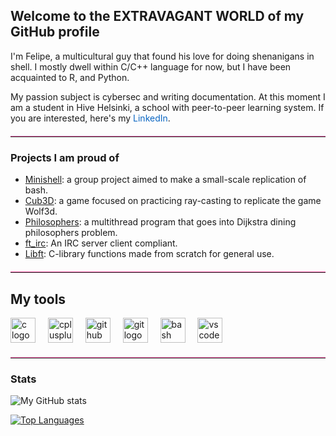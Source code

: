 ## Welcome to the EXTRAVAGANT WORLD of my GitHub profile

<p align="left">I'm Felipe, a multicultural guy that found his love for doing shenanigans in shell. I mostly dwell within C/C++ language for now, but I have been acquainted to R, and Python. 

My passion subject is cybersec and writing documentation. At this moment I am a student in Hive Helsinki, a school with peer-to-peer learning system. If you are interested, here's my <a href="https://www.linkedin.com/in/fdessoy" style="color: #0a66c2; text-decoration: none;">LinkedIn</a>.</p>

<hr style="border: 0; border-top: 1px solid #ff69b4; margin: 20px 0;">

### Projects I am proud of
- [Minishell](https://github.com/FjjDessoyCaraballo/minishell): a group project aimed to make a small-scale replication of bash.
- [Cub3D](https://github.com/FjjDessoyCaraballo/cub3d): a game focused on practicing ray-casting to replicate the game Wolf3d.
- [Philosophers](https://github.com/Ginger-Leo/Philosophers): a multithread program that goes into Dijkstra dining philosophers problem.
- [ft_irc](https://github.com/ArminKuburas/ft_irc): An IRC server client compliant.
- [Libft](https://github.com/FjjDessoyCaraballo/libft): C-library functions made from scratch for general use.

<hr style="border: 0; border-top: 1px solid #ff69b4; margin: 20px 0;">

<h2 align="left">My tools</h2>

<div align="left">
  <img src="https://cdn.jsdelivr.net/gh/devicons/devicon/icons/c/c-original.svg" height="40" alt="c logo"  />
  <img width="12" />
  <img src="https://cdn.jsdelivr.net/gh/devicons/devicon/icons/cplusplus/cplusplus-original.svg" height="40" alt="cplusplus logo"  />
  <img width="12" />
  <img src="https://cdn.jsdelivr.net/gh/devicons/devicon/icons/github/github-original.svg" height="40" alt="github logo"  />
  <img width="12" />
  <img src="https://cdn.jsdelivr.net/gh/devicons/devicon/icons/git/git-original.svg" height="40" alt="git logo"  />
  <img width="12" />
  <img src="https://cdn.jsdelivr.net/gh/devicons/devicon/icons/bash/bash-original.svg" height="40" alt="bash logo"  />
  <img width="12" />
  <img src="https://cdn.jsdelivr.net/gh/devicons/devicon/icons/vscode/vscode-original.svg" height="40" alt="vscode logo"  />
</div>

<hr style="border: 0; border-top: 1px solid #ff69b4; margin: 20px 0;">

### Stats

![My GitHub stats](https://github-readme-stats.vercel.app/api?username=FjjDessoyCaraballo&theme=transparent&show_icons=true&hide_rank=true&hide_title=true)

[![Top Languages](https://github-readme-stats.vercel.app/api/top-langs/?username=FjjDessoyCaraballo&theme=transparent)](https://github.com/anuraghazra/github-readme-stats)
